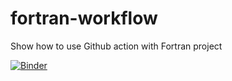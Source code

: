 # fortran-workflow
Show how to use Github action with Fortran project

[![Binder](https://mybinder.org/badge_logo.svg)](https://mybinder.org/v2/gh/annefou/fortran-workflow/HEAD)
